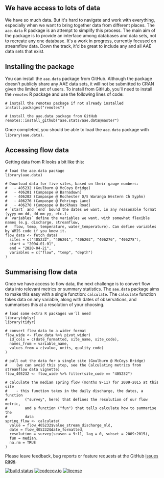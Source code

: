 ## We have access to lots of data

We have so much data. But it's hard to navigate and work with everything, especially when we want to bring together data from different places. The `aae.data` R package is an attempt to simplify this process. The main aim of the package is to provide an interface among databases and data sets, not to recreate any one database. It's a work in progress, currently focused on streamflow data. Down the track, it'd be great to include any and all AAE data sets that exist.

## Installing the package

You can install the `aae.data` package from GitHub. Although the package doesn't publicly share any AAE data sets, it will not be submitted to CRAN given the limited set of users. To install from GitHub, you'll need to install the `remotes` R package and use the following lines of code:

```{r install-packages, eval = FALSE}
# install the remotes package if not already installed
install.packages("remotes")

# install the aae.data package from GitHub
remotes::install_github("aae.stats/aae.data@master")
```

Once completed, you should be able to load the `aae.data` package with `library(aae.data)`.

## Accessing flow data

Getting data from R looks a bit like this:

```{r}
# load the aae.data package
library(aae.data)

# Download data for five sites, based on their gauge numbers:
#   - 405232 (Goulburn @ McCoys Bridge)
#   - 406201 (Campaspe @ Barnadown)
#   - 406202 (Campaspe @ Rochester D/S Waranga Western Ch Syphn)
#   - 406276 (Campaspe @ Fehrings Lane)
#   - 406278 (Campaspe @ Backhaus Road)
# `start` and `end` bound the dates we want, in any reasonable format (yyyy-mm-dd, dd-mm-yy, etc.).
# `variables` define the variables we want, with somewhat flexible names (e.g. discharge, streamflow,
#   flow, temp, temperature, water_temperature). Can define variables by WMIS code if you know it.
flow_data <- fetch_data(
  sites = c("405232", "406201", "406202", "406276", "406278"),
  start = "2004-01-01",
  end = "2020-04-21",
  variables = c("flow", "temp", "depth")
)
```

## Summarising flow data

Once we have access to flow data, the next challenge is to convert flow data into relevant metrics or summary statistics. The `aae.data` package aims to make this easy with a single function: `calculate`. The `calculate` function takes data on any variable, along with dates of observations, and summarises this at a resolution of your choosing. 

```{r}
# load some extra R packages we'll need
library(dplyr)
library(tidyr)

# convert flow data to a wider format
flow_wide <- flow_data %>% pivot_wider(
  id_cols = c(date_formatted, site_name, site_code),
  names_from = variable_name,
  values_from = c(value, units, quality_code)
)

# pull out the data for a single site (Goulburn @ McCoys Bridge)
#    (we can avoid this step, see the Calculating metrics from streamflow data vignette)
flow_405232 <- flow_wide %>% filter(site_code == "405232")

# calculate the median spring flow (months 9-11) for 2009-2015 at this site
#    - this function takes in the daily discharge, the dates, a function
#        ("survey", here) that defines the resolution of our flow metric,
#        and a function ("fun") that tells calculate how to summarise the
#        data
spring_flow <- calculate(
  value = flow_405232$value_stream_discharge_mld,
  date = flow_405232$date_formatted,
  resolution = survey(season = 9:11, lag = 0, subset = 2009:2015),
  fun = median,
  na.rm = TRUE
)
```

Please leave feedback, bug reports or feature requests at the GitHub [issues page](https://github.com/aae-stats/aae.data/issues). 

[![build status](https://travis-ci.org/aae-stats/aae.data.svg?branch=master)](https://travis-ci.org/aae-stats/aae.data) [![codecov.io](https://codecov.io/github/aae-stats/aae.data/coverage.svg?branch=master)](https://codecov.io/github/aae-stats/aae.data?branch=master) [![license](https://img.shields.io/badge/License-Apache%202.0-blue.svg)](https://opensource.org/licenses/Apache-2.0)
